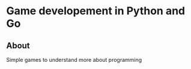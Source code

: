 # Game developement in Python and Go

## About 

Simple games to understand more about programming

